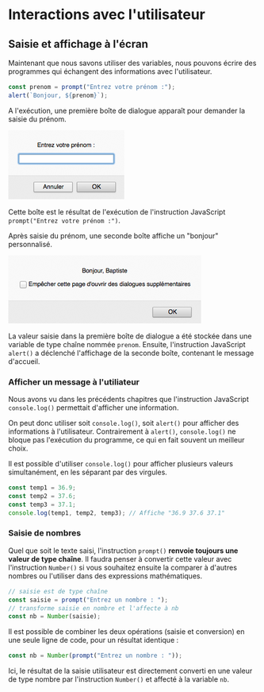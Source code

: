 # Interactions avec l'utilisateur

## Saisie et affichage à l'écran

Maintenant que nous savons utiliser des variables, nous pouvons écrire des programmes qui échangent des informations avec l'utilisateur.

```javascript
const prenom = prompt("Entrez votre prénom :");
alert(`Bonjour, ${prenom}`);
```

A l'exécution, une première boîte de dialogue apparaît pour demander la saisie du prénom.

![](../../.gitbook/assets/js-prompt.png)

Cette boîte est le résultat de l'exécution de l'instruction JavaScript `prompt("Entrez votre prénom :")`.

Après saisie du prénom, une seconde boîte affiche un "bonjour" personnalisé.

![](../../.gitbook/assets/js-alert.png)

La valeur saisie dans la première boîte de dialogue a été stockée dans une variable de type chaîne nommée `prenom`. Ensuite, l'instruction JavaScript `alert()` a déclenché l'affichage de la seconde boîte, contenant le message d'accueil.

### Afficher un message à l'utiliateur

Nous avons vu dans les précédents chapitres que l'instruction JavaScript `console.log()` permettait d'afficher une information.

On peut donc utiliser soit `console.log()`, soit `alert()` pour afficher des informations à l'utilisateur. Contrairement à `alert()`, `console.log()` ne bloque pas l'exécution du programme, ce qui en fait souvent un meilleur choix.

Il est possible d'utiliser `console.log()` pour afficher plusieurs valeurs simultanément, en les séparant par des virgules.

```javascript
const temp1 = 36.9;
const temp2 = 37.6;
const temp3 = 37.1;
console.log(temp1, temp2, temp3); // Affiche "36.9 37.6 37.1"
```

### Saisie de nombres

Quel que soit le texte saisi, l'instruction `prompt()` **renvoie toujours une valeur de type chaîne**. Il faudra penser à convertir cette valeur avec l'instruction `Number()` si vous souhaitez ensuite la comparer à d'autres nombres ou l'utiliser dans des expressions mathématiques.

```javascript
// saisie est de type chaîne
const saisie = prompt("Entrez un nombre : ");
// transforme saisie en nombre et l'affecte à nb
const nb = Number(saisie); 
```

Il est possible de combiner les deux opérations \(saisie et conversion\) en une seule ligne de code, pour un résultat identique :

```javascript
const nb = Number(prompt("Entrez un nombre : "));
```

Ici, le résultat de la saisie utilisateur est directement converti en une valeur de type nombre par l'instruction `Number()` et affecté à la variable `nb`.

